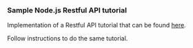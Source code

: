 ### Sample Node.js Restful API tutorial

Implementation of a Restful API tutorial that can be found [here](https://www.codementor.io/olatundegaruba/nodejs-restful-apis-in-10-minutes-q0sgsfhbd).

Follow instructions to do the same tutorial. 
